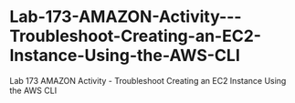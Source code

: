 # Lab-173-AMAZON-Activity---Troubleshoot-Creating-an-EC2-Instance-Using-the-AWS-CLI
Lab 173 AMAZON Activity - Troubleshoot Creating an EC2 Instance Using the AWS CLI
